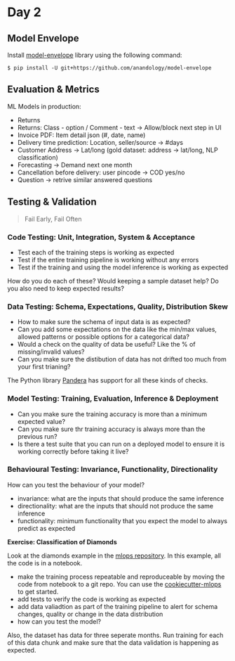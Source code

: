 # Day 2

## Model Envelope

Install [model-envelope](https://github.com/anandology/model-envelope) library using the following command:

```
$ pip install -U git+https://github.com/anandology/model-envelope
```

## Evaluation & Metrics

ML Models in production:

* Returns
* Returns: Class - option / Comment - text -> Allow/block next step in UI
* Invoice PDF: Item detail json (#, date, name)
* Delivery time prediction: Location, seller/source -> #days
* Customer Address -> Lat/long (gold dataset: address -> lat/long, NLP classification)
* Forecasting -> Demand next one month
* Cancellation before delivery: user pincode -> COD yes/no
* Question -> retrive similar answered questions


## Testing & Validation

> Fail Early, Fail Often

### Code Testing: Unit, Integration, System & Acceptance

* Test each of the training steps is working as expected
* Test if the entire training pipeline is working without any errors
* Test if the training and using the model inference is working as expected

How do you do each of these? Would keeping a sample dataset help? Do you also need to keep expected results?

### Data Testing: Schema, Expectations, Quality, Distribution Skew

- How to make sure the schema of input data is as expected?
- Can you add some expectations on the data like the min/max values, allowed patterns or possible options for a categorical data?
- Would a check on the quality of data be useful? Like the % of missing/invalid values?
- Can you make sure the distibution of data has not drifted too much from your first trianing?

The Python library [Pandera][] has support for all these kinds of checks.

[Pandera]: https://pandera.readthedocs.io/

### Model Testing: Training, Evaluation, Inference & Deployment

- Can you make sure the training accuracy is more than a minimum expected value?
- Can you make sure thr training accuracy is always more than the previous run?
- Is there a test suite that you can run on a deployed model to ensure it is working correctly before taking it live?

### Behavioural Testing: Invariance, Functionality, Directionality

How can you test the behaviour of your model?

- invariance: what are the inputs that should produce the same inference
- directionality: what are the inputs that should not produce the same inference
- functionality: minimum functionality that you expect the model to always predict as expected

**Exercise: Classification of Diamonds**

Look at the diamonds example in the [mlops repository][mlops]. In this example, all the code is in a notebook.

- make the training process repeatable and reproduceable by moving the code from notebook to a git repo. You can use the [cookiecutter-mlops][] to get started.
- add tests to verify the code is working as expected
- add data valiadtion as part of the training pipeline to alert for schema changes, quality or change in the data distribution
- how can you test the model?

Also, the dataset has data for three seperate months. Run training for each of this data chunk and make sure that the data validation is happening as expected.

[mlops]: https://github.com/amitkaps/mlops/
[cookiecutter-mlops]: https://github.com/anandology/cookiecutter-mlops/